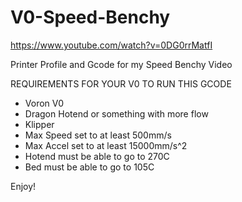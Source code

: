 # V0-Speed-Benchy

https://www.youtube.com/watch?v=0DG0rrMatfI

Printer Profile and Gcode for my Speed Benchy Video

REQUIREMENTS FOR YOUR V0 TO RUN THIS GCODE

- Voron V0
- Dragon Hotend or something with more flow
- Klipper
- Max Speed set to at least 500mm/s
- Max Accel set to at least 15000mm/s^2
- Hotend must be able to go to 270C
- Bed must be able to go to 105C

Enjoy!
